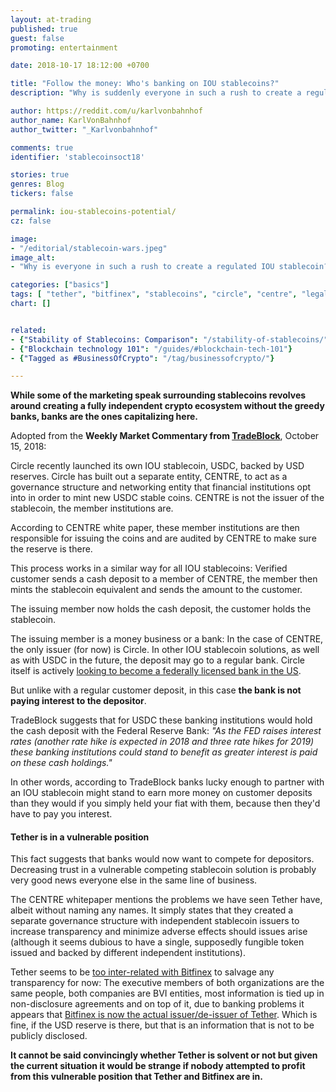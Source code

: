 ```yaml
---
layout: at-trading
published: true
guest: false
promoting: entertainment

date: 2018-10-17 18:12:00 +0700

title: "Follow the money: Who's banking on IOU stablecoins?"
description: "Why is suddenly everyone in such a rush to create a regulated IOU stablecoin?"

author: https://reddit.com/u/karlvonbahnhof
author_name: KarlVonBahnhof
author_twitter: "_Karlvonbahnhof"

comments: true
identifier: 'stablecoinsoct18'

stories: true
genres: Blog
tickers: false

permalink: iou-stablecoins-potential/
cz: false

image:
- "/editorial/stablecoin-wars.jpeg"
image_alt:
- "Why is everyone in such a rush to create a regulated IOU stablecoin?"

categories: ["basics"]
tags: [ "tether", "bitfinex", "stablecoins", "circle", "centre", "legal-disruption", "smart-contracts", "business-of-crypto", "usdt", "usdc"]
chart: []


related:
- {"Stability of Stablecoins: Comparison": "/stability-of-stablecoins/"}
- {"Blockchain technology 101": "/guides/#blockchain-tech-101"}
- {"Tagged as #BusinessOfCrypto": "/tag/businessofcrypto/"}

---
```


**While some of the marketing speak surrounding stablecoins revolves around creating a fully independent crypto ecosystem without the greedy banks, banks are the ones capitalizing here.**

Adopted from the **Weekly Market Commentary from [TradeBlock](https://tradeblock.com)**, October 15, 2018:

Circle recently launched its own IOU stablecoin, USDC, backed by USD reserves. Circle has built out a separate entity, CENTRE, to act as a governance structure and networking entity that financial institutions opt into in order to mint new USDC stable coins. CENTRE is not the issuer of the stablecoin, the member institutions are.

According to CENTRE white paper, these member institutions are then responsible for issuing the coins and are audited by CENTRE to make sure the reserve is there.

This process works in a similar way for all IOU stablecoins: Verified customer sends a cash deposit to a member of CENTRE, the member then mints the stablecoin equivalent and sends the amount to the customer.

The issuing member now holds the cash deposit, the customer holds the stablecoin.

The issuing member is a money business or a bank: In the case of CENTRE, the only issuer (for now) is Circle. In other IOU stablecoin solutions, as well as with USDC in the future, the deposit may go to a regular bank. Circle itself is actively [looking to become a federally licensed bank in the US](https://www.bloomberg.com/news/articles/2018-06-06/circle-in-talks-with-u-s-to-become-licensed-bank-trading-venue).

But unlike with a regular customer deposit, in this case **the bank is not paying interest to the depositor**.

TradeBlock suggests that for USDC these banking institutions would hold the cash deposit with the Federal Reserve Bank: *"As the FED raises interest rates (another rate hike is expected in 2018 and three rate hikes for 2019) these banking institutions could stand to benefit as greater interest is paid on these cash holdings."*

In other words, according to TradeBlock banks lucky enough to partner with an IOU stablecoin might stand to earn more money on customer deposits than they would if you simply held your fiat with them, because then they'd have to pay you interest.

#### Tether is in a vulnerable position

This fact suggests that banks would now want to compete for depositors. Decreasing trust in a vulnerable competing stablecoin solution is probably very good news everyone else in the same line of business.

The CENTRE whitepaper mentions the problems we have seen Tether have, albeit without naming any names. It simply states that they created a separate governance structure with independent stablecoin issuers to increase transparency and minimize adverse effects should issues arise (although it seems dubious to have a single, supposedly fungible token issued and backed by different independent institutions).

Tether seems to be [too inter-related with Bitfinex](https://qz.com/1149772/the-murky-relationship-between-bitfinex-and-tether-is-raising-suspicions/) to salvage any transparency for now: The executive members of both organizations are the same people, both companies are BVI entities, most information is tied up in non-disclosure agreements and on top of it, due to banking problems it appears that [Bitfinex is now the actual issuer/de-issuer of Tether](https://www.reddit.com/r/BitcoinMarkets/comments/9ovbva/has_a_single_one_of_you_had_success_withdrawing/e7x6vgn). Which is fine, if the USD reserve is there, but that is an information that is not to be publicly disclosed.

**It cannot be said convincingly whether Tether is solvent or not but given the current situation it would be strange if nobody attempted to profit from this vulnerable position that Tether and Bitfinex are in.**

